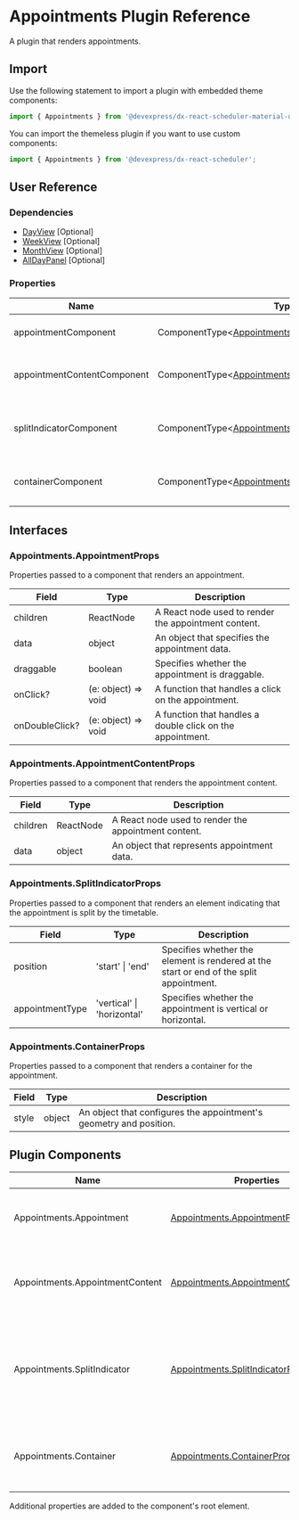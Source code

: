 # Appointments Plugin Reference

A plugin that renders appointments.

## Import

Use the following statement to import a plugin with embedded theme components:

```js
import { Appointments } from '@devexpress/dx-react-scheduler-material-ui';
```

You can import the themeless plugin if you want to use custom components:

```js
import { Appointments } from '@devexpress/dx-react-scheduler';
```

## User Reference

### Dependencies

- [DayView](day-view.md) [Optional]
- [WeekView](week-view.md) [Optional]
- [MonthView](month-view.md) [Optional]
- [AllDayPanel](all-day-panel.md) [Optional]

### Properties

Name | Type | Default | Description
-----|------|---------|------------
appointmentComponent | ComponentType&lt;[Appointments.AppointmentProps](#appointmentsappointmentprops)&gt; | | A component that renders an appointment.
appointmentContentComponent | ComponentType&lt;[Appointments.AppointmentContentProps](#appointmentsappointmentcontentprops)&gt; | | A component that renders the appointment content.
splitIndicatorComponent | ComponentType&lt;[Appointments.SplitIndicatorProps](#appointmentssplitindicatorprops)&gt; | | A component that renders an element which indicates the appointment is divided.
containerComponent | ComponentType&lt;[Appointments.ContainerProps](#appointmentscontainerprops)&gt; | | A component that renders a container for the appointment.

## Interfaces

### Appointments.AppointmentProps

Properties passed to a component that renders an appointment.

Field | Type | Description
------|------|------------
children | ReactNode | A React node used to render the appointment content.
data | object | An object that specifies the appointment data.
draggable | boolean | Specifies whether the appointment is draggable.
onClick? | (e: object) => void | A function that handles a click on the appointment.
onDoubleClick? | (e: object) => void | A function that handles a double click on the appointment.

### Appointments.AppointmentContentProps

Properties passed to a component that renders the appointment content.

Field | Type | Description
------|------|------------
children | ReactNode | A React node used to render the appointment content.
data | object | An object that represents appointment data.

### Appointments.SplitIndicatorProps

Properties passed to a component that renders an element indicating that the appointment is split by the timetable.

Field | Type | Description
------|------|------------
position | 'start' &#124; 'end' | Specifies whether the element is rendered at the start or end of the split appointment.
appointmentType | 'vertical' &#124; 'horizontal' | Specifies whether the appointment is vertical or horizontal.

### Appointments.ContainerProps

Properties passed to a component that renders a container for the appointment.

Field | Type | Description
------|------|------------
style | object | An object that configures the appointment's geometry and position.

## Plugin Components

Name | Properties | Description
-----|------------|------------
Appointments.Appointment | [Appointments.AppointmentProps](#appointmentsappointmentprops) | A component that renders an appointment.
Appointments.AppointmentContent | [Appointments.AppointmentContentProps](#appointmentsappointmentcontentprops) | A component that renders the appointment content.
Appointments.SplitIndicator | [Appointments.SplitIndicatorProps](#appointmentssplitindicatorprops) | A component that renders an element indicating that the appointment is split by the timetable.
Appointments.Container | [Appointments.ContainerProps](#appointmentscontainerprops) | A component that renders a container for the appointment.

Additional properties are added to the component's root element.
